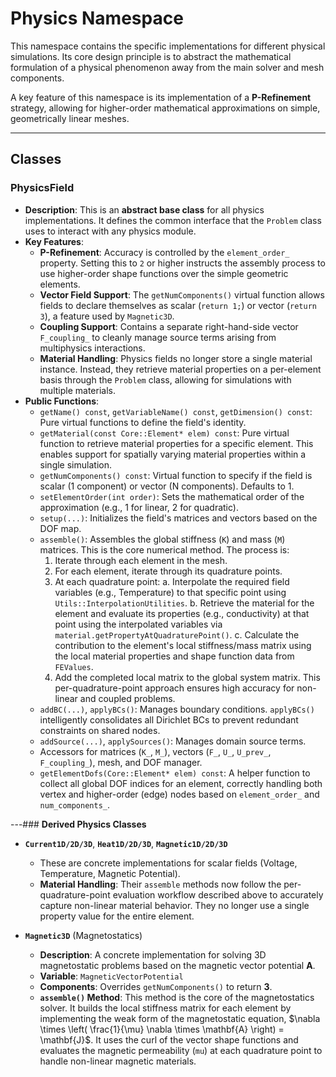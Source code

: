 # **Physics Namespace**

This namespace contains the specific implementations for different physical simulations. Its core design principle is to abstract the mathematical formulation of a physical phenomenon away from the main solver and mesh components.

A key feature of this namespace is its implementation of a **P-Refinement** strategy, allowing for higher-order mathematical approximations on simple, geometrically linear meshes.

---
## **Classes**

### **PhysicsField**
* **Description**: This is an **abstract base class** for all physics implementations. It defines the common interface that the `Problem` class uses to interact with any physics module.
* **Key Features**:
  * **P-Refinement**: Accuracy is controlled by the `element_order_` property. Setting this to `2` or higher instructs the assembly process to use higher-order shape functions over the simple geometric elements.
  * **Vector Field Support**: The `getNumComponents()` virtual function allows fields to declare themselves as scalar (`return 1;`) or vector (`return 3`), a feature used by `Magnetic3D`.
  * **Coupling Support**: Contains a separate right-hand-side vector `F_coupling_` to cleanly manage source terms arising from multiphysics interactions.
  * **Material Handling**: Physics fields no longer store a single material instance. Instead, they retrieve material properties on a per-element basis through the `Problem` class, allowing for simulations with multiple materials.
* **Public Functions**:
  * `getName() const`, `getVariableName() const`, `getDimension() const`: Pure virtual functions to define the field's identity.
  * `getMaterial(const Core::Element* elem) const`: Pure virtual function to retrieve material properties for a specific element. This enables support for spatially varying material properties within a single simulation.
  * `getNumComponents() const`: Virtual function to specify if the field is scalar (1 component) or vector (N components). Defaults to 1.
  * `setElementOrder(int order)`: Sets the mathematical order of the approximation (e.g., 1 for linear, 2 for quadratic).
  * `setup(...)`: Initializes the field's matrices and vectors based on the DOF map.
  * `assemble()`: Assembles the global stiffness (`K`) and mass (`M`) matrices. This is the core numerical method. The process is:
    1. Iterate through each element in the mesh.
    2. For each element, iterate through its quadrature points.
    3. At each quadrature point:
        a. Interpolate the required field variables (e.g., Temperature) to that specific point using `Utils::InterpolationUtilities`.
        b. Retrieve the material for the element and evaluate its properties (e.g., conductivity) at that point using the interpolated variables via `material.getPropertyAtQuadraturePoint()`.
        c. Calculate the contribution to the element's local stiffness/mass matrix using the local material properties and shape function data from `FEValues`.
    4. Add the completed local matrix to the global system matrix.
    This per-quadrature-point approach ensures high accuracy for non-linear and coupled problems.
  * `addBC(...)`, `applyBCs()`: Manages boundary conditions. `applyBCs()` intelligently consolidates all Dirichlet BCs to prevent redundant constraints on shared nodes.
  * `addSource(...)`, `applySources()`: Manages domain source terms.
  * Accessors for matrices (`K_`, `M_`), vectors (`F_`, `U_`, `U_prev_`, `F_coupling_`), mesh, and DOF manager.
  * `getElementDofs(Core::Element* elem) const`: A helper function to collect all global DOF indices for an element, correctly handling both vertex and higher-order (edge) nodes based on `element_order_` and `num_components_`.

---### **Derived Physics Classes**
* **`Current1D/2D/3D`**, **`Heat1D/2D/3D`**, **`Magnetic1D/2D/3D`**
  * These are concrete implementations for scalar fields (Voltage, Temperature, Magnetic Potential).
  * **Material Handling**: Their `assemble` methods now follow the per-quadrature-point evaluation workflow described above to accurately capture non-linear material behavior. They no longer use a single property value for the entire element.

* **`Magnetic3D`** (Magnetostatics)
  * **Description**: A concrete implementation for solving 3D magnetostatic problems based on the magnetic vector potential **A**.
  * **Variable**: `MagneticVectorPotential`
  * **Components**: Overrides `getNumComponents()` to return **3**.
  * **`assemble()` Method**: This method is the core of the magnetostatics solver. It builds the local stiffness matrix for each element by implementing the weak form of the magnetostatic equation, $\nabla \times \left( \frac{1}{\mu} \nabla \times \mathbf{A} \right) = \mathbf{J}$. It uses the curl of the vector shape functions and evaluates the magnetic permeability (`mu`) at each quadrature point to handle non-linear magnetic materials.
